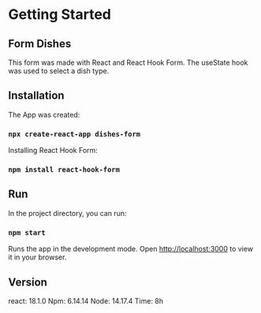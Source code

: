 # Getting Started

## Form Dishes

This form was made with React and React Hook Form.
The useState hook was used to select a dish type.

## Installation

The App was created:

### `npx create-react-app dishes-form `

Installing React Hook Form:

### `npm install react-hook-form `

## Run

In the project directory, you can run:

### `npm start`

Runs the app in the development mode.
Open [http://localhost:3000](http://localhost:3000) to view it in your browser.

## Version

react: 18.1.0
Npm: 6.14.14
Node: 14.17.4
Time: 8h
